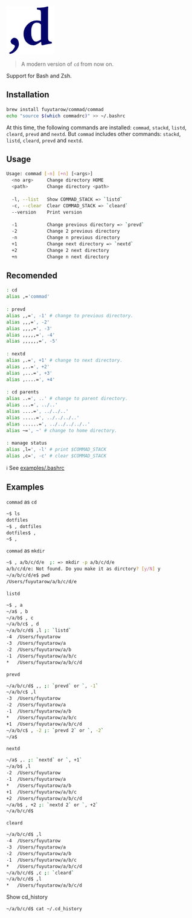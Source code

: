 ![](commad.png)
> A modern version of `cd` from now on.

Support for Bash and Zsh.

## Installation
```sh
brew install fuyutarow/commad/commad
echo "source $(which commadrc)" >> ~/.bashrc
```
At this time, the following commands are installed: `commad`, `stackd`, `listd`, `cleard`, `prevd` and `nextd`.
But `commad` includes other commands: `stackd`, `listd`, `cleard`, `prevd` and `nextd`.


## Usage
```sh
Usage: commad [-n] [+n] [<args>] 
  <no arg>     Change directory HOME
  <path>       Change directory <path>
 
  -l, --list   Show COMMAD_STACK => `listd`
  -c, --clear  Clear COMMAD_STACK => `cleard`
  --version    Print version

  -1           Change previous directory => `prevd`
  -2           Change 2 previous directory
  -n           Change n previous directory
  +1           Change next directory => `nextd`
  +2           Change 2 next directory
  +n           Change n next directory
```

## Recomended
```sh
: cd
alias ,='commad'

: prevd
alias ,,=', -1' # change to previous directory.
alias ,,,=', -2'
alias ,,,,=', -3'
alias ,,,,,=', -4'
alias ,,,,,,=', -5'

: nextd
alias ,.=', +1' # change to next directory.
alias ,..=', +2'
alias ,...=', +3'
alias ,....=', +4'
  
: cd parents
alias ..=', ..' # change to parent directory.
alias ...=', ../..'
alias ....=', ../../..'
alias .....=', ../../../..'
alias ......=', ../../../../..'
alias ~=', ~' # change to home directory.

: manage status
alias ,l=', -l' # print $COMMAD_STACK
alias ,c=', -c' # clear $COMMAD_STACK
```
ℹ️  See [examples/.bashrc](examples/.bashrc)


## Examples 

`commad` as `cd`
```sh
~$ ls
dotfiles
~$ , dotfiles
dotfiles$ ,
~$ ,
```

`commad` as `mkdir`
```sh
~$ , a/b/c/d/e  ;: => mkdir -p a/b/c/d/e
a/b/c/d/e: Not found. Do you make it as dirctory? [y/N] y
~/a/b/c/d/e$ pwd
/Users/fuyutarow/a/b/c/d/e
```

`listd`
```sh
~$ , a
~/a$ , b
~/a/b$ , c
~/a/b/c$ , d
~/a/b/c/d$ ,l ;: `listd`
-4  /Users/fuyutarow
-3  /Users/fuyutarow/a
-2  /Users/fuyutarow/a/b
-1  /Users/fuyutarow/a/b/c
*   /Users/fuyutarow/a/b/c/d
```

`prevd`
```sh
~/a/b/c/d$ ,, ;: `prevd` or `, -1`
~/a/b/c$ ,l 
-3  /Users/fuyutarow
-2  /Users/fuyutarow/a
-1  /Users/fuyutarow/a/b
*   /Users/fuyutarow/a/b/c
+1  /Users/fuyutarow/a/b/c/d
~/a/b/c$ , -2 ;: `prevd 2` or `, -2`
~/a$
```

`nextd`
```sh
~/a$ ,. ;: `nextd` or `, +1`
~/a/b$ ,l
-2  /Users/fuyutarow
-1  /Users/fuyutarow/a
*   /Users/fuyutarow/a/b
+1  /Users/fuyutarow/a/b/c
+2  /Users/fuyutarow/a/b/c/d
~/a/b$ , +2 ;: `nextd 2` or `, +2`
~/a/b/c/d$
```

`cleard`
```sh
~/a/b/c/d$ ,l 
-4  /Users/fuyutarow
-3  /Users/fuyutarow/a
-2  /Users/fuyutarow/a/b
-1  /Users/fuyutarow/a/b/c
*   /Users/fuyutarow/a/b/c/d
~/a/b/c/d$ ,c ;: `cleard`
~/a/b/c/d$ ,l
*   /Users/fuyutarow/a/b/c/d
```

Show cd_history
```sh
~/a/b/c/d$ cat ~/.cd_history
```
